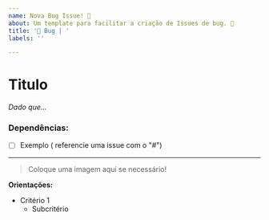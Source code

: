 ```yaml
---
name: Nova Bug Issue! 🐞
about: Um template para facilitar a criação de Issues de bug. 🤔
title: '🐞 Bug | '
labels: ''

---
```


# Titulo
_Dado que..._

### Dependências:
- [ ] Exemplo ( referencie uma issue com o "#")

---

> Coloque uma imagem aqui se necessário! 

**Orientações:**
- Critério 1
  - Subcritério
